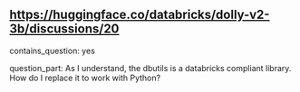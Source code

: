 ## https://huggingface.co/databricks/dolly-v2-3b/discussions/20

contains_question: yes

question_part: As I understand, the dbutils is a databricks compliant library. How do I replace it to work with Python?